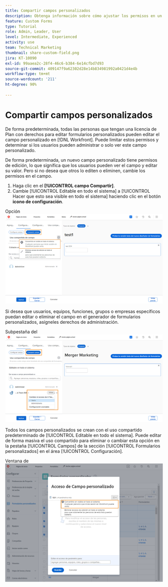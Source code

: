 ```yaml
---
title: Compartir campos personalizados
description: Obtenga información sobre cómo ajustar los permisos en un campo personalizado para determinar si los usuarios pueden administrar o solo ver el campo personalizado.
feature: Custom Forms
type: Tutorial
role: Admin, Leader, User
level: Intermediate, Experienced
activity: use
team: Technical Marketing
thumbnail: share-custom-field.png
jira: KT-10090
exl-id: 99aaea2c-28f4-46c6-b384-6e14cfbd7d93
source-git-commit: 409147f9a62302d28e14b834981992a0421d4e4b
workflow-type: tm+mt
source-wordcount: '211'
ht-degree: 90%

---
```


# Compartir campos personalizados

De forma predeterminada, todas las personas que tengan una licencia de Plan con derechos para editar formularios personalizados pueden editar el campo personalizado en [!DNL Workfront]. Puede limitar estos permisos y determinar si los usuarios pueden administrar o solo ver este campo personalizado.

De forma predeterminada, un nuevo campo personalizado tiene permisos de edición, lo que significa que los usuarios pueden ver el campo y editar su valor. Pero si no desea que otros lo editen o eliminen, cambie los permisos en el campo.

1. Haga clic en el **[!UICONTROL campo Compartir]**.
1. Cambie [!UICONTROL Editable en todo el sistema] a [!UICONTROL Hacer que esto sea visible en todo el sistema] haciendo clic en el botón **icono de configuración**.

Opción ![[!UICONTROL Hacer que esto sea visible en todo el sistema] en la subpestaña del [!UICONTROL campo Compartir]](assets/custom-forms-field-sharing-1.png)

Si desea que usuarios, equipos, funciones, grupos o empresas específicos puedan editar o eliminar el campo en el generador de formularios personalizados, asígneles derechos de administración.

Subpestaña del ![[!UICONTROL campo Compartir] en la pestaña [!UICONTROL configuración de Campo] en el generador de formularios personalizado](assets/custom-forms-field-sharing-2.png)

Todos los campos personalizados se crean con el uso compartido predeterminado de [!UICONTROL Editable en todo el sistema]. Puede editar de forma masiva el uso compartido para eliminar o cambiar esta opción en la pestaña [!UICONTROL Campos] de la sección [!UICONTROL Formularios personalizados] en el área [!UICONTROL Configuración].

Ventana de ![[!UICONTROL Acceso a campo personalizado] ](assets/custom-forms-field-sharing-3.png)
